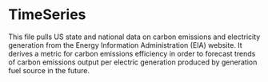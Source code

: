 # TimeSeries

This file pulls US state and national data on carbon emissions and electricity generation from the Energy Information Administration (EIA)
website. It derives a metric for carbon emissions efficiency in order to forecast trends of carbon emissions output per electric generation
produced by generation fuel source in the future.
